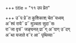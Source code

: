 +++
title = "११ उप प्रेत"

+++
उ᳓प प्रे᳓त कुशिकाश् चेत᳓यध्वम्  
अ᳓श्वं राये᳓ प्र᳓ मुञ्चता सुदा᳓सः  
रा᳓जा वृत्रं᳓ जङ्घनत् प्रा᳓ग् अ᳓पाग् उ᳓दग्  
अ᳓था यजाते व᳓र आ᳓ पृथिव्याः᳓